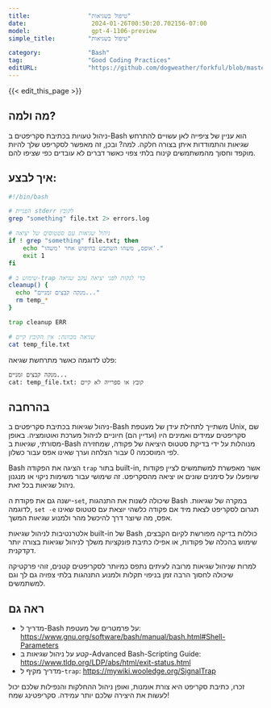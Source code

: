 ```yaml
---
title:                "טיפול בשגיאות"
date:                  2024-01-26T00:50:20.702156-07:00
model:                 gpt-4-1106-preview
simple_title:         "טיפול בשגיאות"

category:             "Bash"
tag:                  "Good Coding Practices"
editURL:              "https://github.com/dogweather/forkful/blob/master/content/he/bash/handling-errors.md"
---
```


{{< edit_this_page >}}

## מה ולמה?

ניהול טעויות בכתיבת סקריפטים ב-Bash הוא עניין של ציפייה לאן עשויים להתרחש שגיאות והתמודדות איתן בצורה חלקה. למה? ובכן, זה מאפשר לסקריפט שלך להיות מוקפד וחסוך מהמשתמשים קינוח בלתי צפוי כאשר דברים לא עובדים כפי שציפו להם.

## איך לבצע:

```Bash
#!/bin/bash

# הפניית stderr לקובץ
grep "something" file.txt 2> errors.log

# ניהול שגיאות עם סטטוסים של יציאה
if ! grep "something" file.txt; then
    echo "אופס, משהו השתבש בחיפוש אחר 'משהו'."
    exit 1
fi

# שימוש ב-trap כדי לנקות לפני יציאה עקב שגיאה
cleanup() {
  echo "מנקה קבצים זמניים..."
  rm temp_*
}

trap cleanup ERR

# שגיאה מכוונת: אין הקובץ קיים
cat temp_file.txt
```

פלט לדוגמה כאשר מתרחשת שגיאה:

```
מנקה קבצים זמניים...
cat: temp_file.txt: קובץ או ספרייה לא קיים
```

## בהרחבה

ניהול שגיאות בכתיבת סקריפטים ב-Bash משתייך לתחילת עידן של מעטפת Unix, שם סקריפטים עמידים ואמינים היו (ועדיין הם) חיוניים לניהול מערכת ואוטומציה. באופן מסורתי, שגיאות ב-Bash מנוהלות על ידי בדיקת סטטוס היציאה של פקודה, שמחזירה לפי המוסכמה 0 עבור הצלחה וערך שאינו אפס עבור כשלון.

Bash הציגה את הפקודה `trap` בתור built-in, אשר מאפשרת למשתמשים לציין פקודות שיופעלו על סימנים שונים או יציאה מהסקריפט. זה שימושי עבור משימות ניקוי או מנגנון ניהול שגיאות בכל זאת.

ישנה גם את פקודת ה-`set`, שיכולה לשנות את התנהגות Bash במקרה של שגיאות. לדוגמה, `set -e` תגרום לסקריפט לצאת מיד אם פקודה כלשהי יוצאת עם סטטוס שאינו אפס, מה שיוצר דרך להיכשל מהר ולמנוע שגיאות המשך.

אלטרנטיבות לניהול שגיאות built-in של Bash כוללות בדיקה מפורשת לקיום הקבצים, שימוש בהכלה של פקודות, או אפילו כתיבת פונקציות משלך לניהול שגיאות בצורה יותר דקדקנית.

למרות שניהול שגיאות מרובה לעיתים נתפס כמיותר לסקריפטים קטנים, זוהי פרקטיקה שיכולה לחסוך הרבה זמן בניפוי תקלות ולמנוע התנהגות בלתי צפויה גם לך וגם למשתמשים.

## ראה גם

- מדריך ל-Bash על פרמטרים של מעטפת: https://www.gnu.org/software/bash/manual/bash.html#Shell-Parameters
- קטע על ניהול שגיאות ב-Advanced Bash-Scripting Guide: https://www.tldp.org/LDP/abs/html/exit-status.html
- מדריך מקיף ל-`trap`: https://mywiki.wooledge.org/SignalTrap

זכרו, כתיבת סקריפט היא צורת אומנות, ואופן ניהול ההחלקות והנפילות שלכם יכול לעשות את היצירה שלכם יותר עמידה. סקריפטינג שמח!
